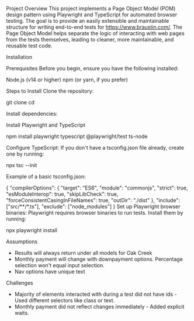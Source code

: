 Project Overview
This project implements a Page Object Model (POM) design pattern using Playwright and TypeScript for automated browser testing. The goal is to provide an easily extensible and maintainable structure for writing end-to-end tests for https://www.braustin.com/. The Page Object Model helps separate the logic of interacting with web pages from the tests themselves, leading to cleaner, more maintainable, and reusable test code.

Installation

Prerequisites
Before you begin, ensure you have the following installed:

Node.js (v14 or higher)
npm (or yarn, if you prefer)

Steps to Install
Clone the repository:

git clone <repository-url>
cd <repository-folder>

Install dependencies:

Install Playwright and TypeScript 

npm install playwright typescript @playwright/test ts-node

Configure TypeScript: If you don't have a tsconfig.json file already, create one by running:

npx tsc --init

Example of a basic tsconfig.json:

{
  "compilerOptions": {
    "target": "ES6",
    "module": "commonjs",
    "strict": true,
    "esModuleInterop": true,
    "skipLibCheck": true,
    "forceConsistentCasingInFileNames": true,
    "outDir": "./dist"
  },
  "include": ["src/**/*.ts"],
  "exclude": ["node_modules"]
}
Set up Playwright browser binaries: Playwright requires browser binaries to run tests. Install them by running:

npx playwright install


Assumptions 
* Results will always return under all models for Oak Creek
* Monthly payment will change with downpayment options. Percentage selection won't equal input selection.
* Nav options have unique text

Challenges
* Majority of elements interacted with during a test did not have ids - Used different selectors like class or text.
* Monthly payment did not reflect changes immediately - Added explicit waits.